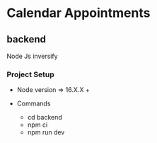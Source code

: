 # Calendar Appointments


## backend
Node Js inversify


### Project Setup

* Node version => 16.X.X +

* Commands
    - cd backend
    - npm ci
    - npm run dev
